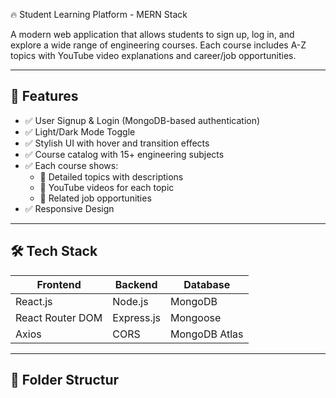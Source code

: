  🔥 Student Learning Platform - MERN Stack

A modern web application that allows students to sign up, log in, and explore a wide range of engineering courses. Each course includes A-Z topics with YouTube video explanations and career/job opportunities.

---

## 🚀 Features

- ✅ User Signup & Login (MongoDB-based authentication)
- ✅ Light/Dark Mode Toggle
- ✅ Stylish UI with hover and transition effects
- ✅ Course catalog with 15+ engineering subjects
- ✅ Each course shows:
  - 📘 Detailed topics with descriptions
  - 🎥 YouTube videos for each topic
  - 💼 Related job opportunities
- ✅ Responsive Design

---

## 🛠 Tech Stack

| Frontend            | Backend          | Database    |
|---------------------|------------------|-------------|
| React.js            | Node.js          | MongoDB     |
| React Router DOM    | Express.js       | Mongoose    |
| Axios               | CORS             | MongoDB Atlas |

---

## 🧩 Folder Structur
